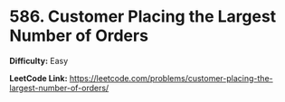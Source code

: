 # 586. Customer Placing the Largest Number of Orders

**Difficulty:** Easy

**LeetCode Link:** https://leetcode.com/problems/customer-placing-the-largest-number-of-orders/

